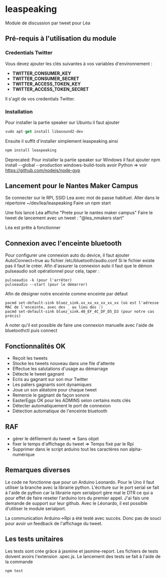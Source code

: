 # leaspeaking
Module de discussion par tweet pour Léa

## Pré-requis à l'utilisation du module


### Credentials Twitter

Vous devez ajouter les clés suivantes à vos variables d'environnement :
  * **TWITTER_CONSUMER_KEY**
  * **TWITTER_CONSUMER_SECRET**
  * **TWITTER_ACCESS_TOKEN_KEY**
  * **TWITTER_ACCESS_TOKEN_SECRET**

Il s'agit de vos credentials Twitter.

### Installation

Pour installer la partie speaker sur Ubuntu il faut ajouter
```javascript
sudo apt-get install libasound2-dev
```
Ensuite il suffit d'installer simplement leaspeaking ainsi

```javascript
npm install leaspeaking
```

Deprecated:
Pour installer la partie speaker sur Windows il faut ajouter
npm install --global --production windows-build-tools
avoir Python => voir https://github.com/nodejs/node-gyp

## Lancement pour le Nantes Maker Campus

Se connecter sur le RPI, SSID Lea avec mot de passe habituel.
Aller dans le répertoire ~/dev/lea/leaspeaking
Faire un npm start 

Une fois lancé Léa affiche "Prete pour le nantes maker campus"
Faire le tweet de lancement avec un tweet : "@lea_nmakers start"

Léa est prête à fonctionner

## Connexion avec l'enceinte bluetooth

Pour configurer une connexion auto du device, il faut ajouter AutoConnect=true au fichier /etc/bluetooth/audio.conf
Si le fichier existe pas il faut le créer.
Afin d'assurer la connexion auto il faut que le démon pulseaudio soit opérationnel pour cela, taper :
```shell
pulseaudio -k (pour l'arrêter)
pulseaudio --start (pour le démarrer)
```

Afin de désigner notre enceinte comme enceinte par défaut
```
pacmd set-default-sink bluez_sink.xx_xx_xx_xx_xx_xx (où est l'adresse MAC de l'enceinte, avec des _ au lieu des :)
pacmd set-default-sink bluez_sink.40_EF_4C_DF_D5_D3 (pour notre cas précis)
```

A noter qu'il est possible de faire une connexion manuelle avec l'aide de bluetoothctl puis connect <adresseMAC>

## Fonctionnalités OK

  * Reçoit les tweets
  * Stocke les tweets nouveau dans une file d'attente
  * Effectue les salutations d'usage au démarrage
  * Détecte le tweet gagnant
  * Ecris au gagnant sur son mur Twitter
  * Les paliers gagnants sont dynamiques
  * Joue un son aléatoire pour chaque tweet
  * Remercie le gagnant de façon sonore
  * EasterEggs OK pour les ADMINS selon certains mots clés
  * Détecter automatiquement le port de connexion
  * Détection automatique de l'enceinte bluetooth

## RAF

  * gérer le défilement du tweet => Sans objet
  * fixer le temps d'affichage du tweet => Temps fixé par le Rpi
  * Supprimer dans le script arduino tout les caractères non alpha-numérique


## Remarques diverses

Le code ne fonctionne que pour un Arduino Leonardo. Pour le Uno il faut utiliser la branche avec la librairie python.
L'écriture sur le port serial se fait à l'aide de python car la librairie npm serialport gère mal le DTR ce qui a pour effet de faire reseter l'arduino lors du premier appel. J'ai fais une demande de support sur leur github.
Avec le Léonardo, il est possible d'utiliser le module serialport.

La communication Arduino->Rpi a été testé avec succès. Donc pas de souci pour avoir un feedback de l'affichage du tweet.

## Les tests unitaires

Les tests sont crée grâce à jasmine et jasmine-report.
Les fichiers de tests doivent avoirs l'extension .spec.js.
Le lancement des tests se fait à l'aide de la commande
  
```javascript
npm test
```
